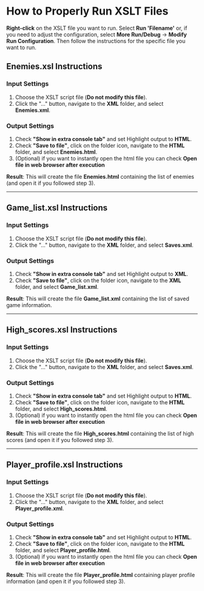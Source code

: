# How to Properly Run XSLT Files

**Right-click** on the XSLT file you want to run. Select **Run 'Filename'** or, if you need to adjust the configuration, select **More Run/Debug** -> **Modify Run Configuration**. Then follow the instructions for the specific file you want to run.

## Enemies.xsl Instructions
### Input Settings
1. Choose the XSLT script file (**Do not modify this file**).
2. Click the "..." button, navigate to the **XML** folder, and select **Enemies.xml**.

### Output Settings
1. Check **"Show in extra console tab"** and set Highlight output to **HTML**.
2. Check **"Save to file"**, click on the folder icon, navigate to the **HTML** folder, and select **Enemies.html**.
3. (Optional) if you want to instantly open the html file you can check **Open file in web browser after execution**

**Result**: This will create the file **Enemies.html** containing the list of enemies (and open it if you followed step 3).

---

## Game_list.xsl Instructions
### Input Settings
1. Choose the XSLT script file (**Do not modify this file**).
2. Click the "..." button, navigate to the **XML** folder, and select **Saves.xml**.

### Output Settings
1. Check **"Show in extra console tab"** and set Highlight output to **XML**.
2. Check **"Save to file"**, click on the folder icon, navigate to the **XML** folder, and select **Game_list.xml**.

**Result**: This will create the file **Game_list.xml** containing the list of saved game information.

---

## High_scores.xsl Instructions
### Input Settings
1. Choose the XSLT script file (**Do not modify this file**).
2. Click the "..." button, navigate to the **XML** folder, and select **Saves.xml**.

### Output Settings
1. Check **"Show in extra console tab"** and set Highlight output to **HTML**.
2. Check **"Save to file"**, click on the folder icon, navigate to the **HTML** folder, and select **High_scores.html**.
3. (Optional) if you want to instantly open the html file you can check **Open file in web browser after execution**

**Result**: This will create the file **High_scores.html** containing the list of high scores (and open it if you followed step 3).

---

## Player_profile.xsl Instructions
### Input Settings
1. Choose the XSLT script file (**Do not modify this file**).
2. Click the "..." button, navigate to the **XML** folder, and select **Player_profile.xml**.

### Output Settings
1. Check **"Show in extra console tab"** and set Highlight output to **HTML**.
2. Check **"Save to file"**, click on the folder icon, navigate to the **HTML** folder, and select **Player_profile.html**.
3. (Optional) if you want to instantly open the html file you can check **Open file in web browser after execution**

**Result**: This will create the file **Player_profile.html** containing player profile information (and open it if you followed step 3).
